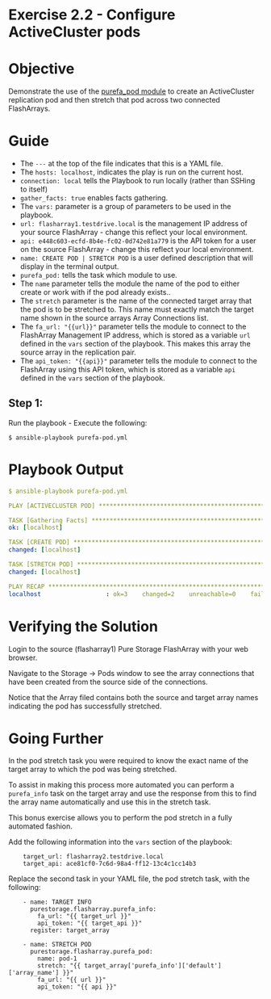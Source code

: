 # Exercise 2.2 - Configure ActiveCluster pods

# Objective

Demonstrate the use of the [purefa_pod module](https://docs.ansible.com/ansible/latest/collections/purestorage/flasharray/purefa_pod_module.html) to create an ActiveCluster replication pod and then stretch that pod across two connected FlashArrays.

# Guide

- The `---` at the top of the file indicates that this is a YAML file.
- The `hosts: localhost`, indicates the play is run on the current host.
- `connection: local` tells the Playbook to run locally (rather than SSHing to itself)
- `gather_facts: true` enables facts gathering.
- The `vars:` parameter is a group of parameters to be used in the playbook.
- `url: flasharray1.testdrive.local` is the management IP address of your source FlashArray - change this reflect your local environment.
- `api: e448c603-ecfd-8b4e-fc02-0d742e81a779` is the API token for a user on the source FlashArray - change this reflect your local environment.
- `name: CREATE POD | STRETCH POD` is a user defined description that will display in the terminal output.
- `purefa_pod:` tells the task which module to use.
- The `name` parameter tells the module the name of the pod to either create or work with if the pod already exists..
- The `stretch` parameter is the name of the connected target array that the pod is to be stretched to. This name must exactly match the target name shown in the source arrays Array Connections list.
- The `fa_url: "{{url}}"` parameter tells the module to connect to the FlashArray Management IP address, which is stored as a variable `url` defined in the `vars` section of the playbook. This makes this array the source array in the replication pair.
- The `api_token: "{{api}}"` parameter tells the module to connect to the FlashArray using this API token, which is stored as a variable `api` defined in the `vars` section of the playbook.

## Step 1:

Run the playbook - Execute the following:

```
$ ansible-playbook purefa-pod.yml
```

# Playbook Output

```yaml
$ ansible-playbook purefa-pod.yml

PLAY [ACTIVECLUSTER POD] ************************************************************************************************

TASK [Gathering Facts] **************************************************************************************************
ok: [localhost]

TASK [CREATE POD] *******************************************************************************************************
changed: [localhost]

TASK [STRETCH POD] ******************************************************************************************************
changed: [localhost]

PLAY RECAP **************************************************************************************************************
localhost                  : ok=3    changed=2    unreachable=0    failed=0    skipped=0    rescued=0    ignored=0
```

# Verifying the Solution

Login to the source (flasharray1) Pure Storage FlashArray with your web browser.

Navigate to the Storage -> Pods window to see the array connections that have been created from the source side of the connections.

Notice that the Array filed contains both the source and target array names indicating the pod has successfully stretched.

# Going Further

In the pod stretch task you were required to know the exact name of the target array to which the pod was being stretched.

To assist in making this process more automated you can perform a `purefa_info` task on the target array and use the response from this to find the array name automatically and use this in the stretch task.

This bonus exercise allows you to perform the pod stretch in a fully automated fashion.

Add the following information into the `vars` section of the playbook:

```
    target_url: flasharray2.testdrive.local
    target_api: ace81cf0-7c6d-98a4-ff12-13c4c1cc14b3
```

Replace the second task in your YAML file, the pod stretch task, with the following:

```
    - name: TARGET INFO
      purestorage.flasharray.purefa_info:
        fa_url: "{{ target_url }}"
        api_token: "{{ target_api }}"
      register: target_array

    - name: STRETCH POD
      purestorage.flasharray.purefa_pod:
        name: pod-1
        stretch: "{{ target_array['purefa_info']['default']['array_name'] }}"
        fa_url: "{{ url }}"
        api_token: "{{ api }}"
```
